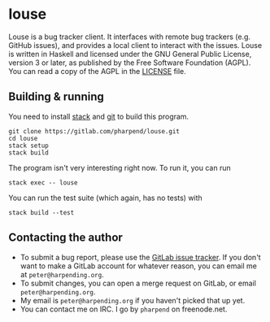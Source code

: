# louse

Louse is a bug tracker client. It interfaces with remote bug trackers
(e.g. GitHub issues), and provides a local client to interact with the
issues. Louse is written in Haskell and licensed under the GNU General
Public License, version 3 or later, as published by the Free Software
Foundation (AGPL). You can read a copy of the AGPL in the [LICENSE][lic]
file.

## Building & running

You need to install [stack][stk] and [git][git-install] to build this
program.

    git clone https://gitlab.com/pharpend/louse.git
    cd louse
    stack setup
    stack build
    
The program isn't very interesting right now. To run it, you can run 

    stack exec -- louse

You can run the test suite (which again, has no tests) with

    stack build --test
    
## Contacting the author

* To submit a bug report, please use the
  [GitLab issue tracker][gl-issues]. If you don't want to make a GitLab
  account for whatever reason, you can email me at
  `peter@harpending.org`.
* To submit changes, you can open a merge request on GitLab, or email
  `peter@harpending.org`.
* My email is `peter@harpending.org` if you haven't picked that up yet.
* You can contact me on IRC. I go by `pharpend` on freenode.net.

[git-install]: https://git-scm.com/book/en/v2/Getting-Started-Installing-Git
[gh-mirror]: https://github.com/pharpend/louse
[gl-issues]: https://gitlab.com/pharpend/louse/issues
[lic]: LICENSE
[stk]: http://docs.haskellstack.org/en/stable/README/
